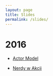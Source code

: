 ```yaml
---
layout: page
title: Slides
permalink: /slides/
---
```

# 2016

- [Actor Model](Actor-Model)

- [Nerdy w Akcji](Nerdy)
